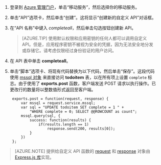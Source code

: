

1. 登录到 [Azure 管理门户](https://manage.windowsazure.cn/)，单击“移动服务”，然后选择你的移动服务。

2. 单击“API”选项卡，然后单击“创建”。这将显示“创建新的自定义 API”对话框。

3. 在“API 名称”中键入 _completeall_，然后单击勾选按钮创建新 API。

	> [AZURE.TIP] 使用默认权限和应用密钥的任何人都可以调用自定义 API。但是，应用程序密钥不被视为安全的凭据，因为无法安全地分发或存储它。请考虑仅限经过身份验证的用户访问。

4. 在 API 表中单击 **completeall**。

5. 单击“脚本”选项卡、将现有代码替换为以下代码，然后单击“保存”。这段代码使用 [mssql 对象] 来直接访问 **todoitem** 表，以在所有项上设置 `complete` 标志。由于使用了 **exports.post** 函数，客户端发送 POST 请求以执行操作。已更改行的数量将以整数值形式返回至客户端。


		exports.post = function(request, response) {
			var mssql = request.service.mssql;
			var sql = "UPDATE todoitem SET complete = 1 " + 
                "WHERE complete = 0; SELECT @@ROWCOUNT as count";
			mssql.query(sql, {
				success: function(results) {			
					if(results.length == 1)							
						response.send(200, results[0]);			
				}
			})
		};


> [AZURE.NOTE] 提供给自定义 API 函数的 [request](http://msdn.microsoft.com/zh-cn/library/windowsazure/jj554218.aspx) 和 [response](http://msdn.microsoft.com/zh-cn/library/windowsazure/dn303373.aspx) 对象由 [Express.js 库](http://go.microsoft.com/fwlink/p/?LinkId=309046)实现。

<!-- Anchors. -->

<!-- Images. -->

<!-- URLs. -->

[mssql 对象]: http://msdn.microsoft.com/zh-cn/library/windowsazure/jj554212.aspx

<!---HONumber=Mooncake_0118_2016-->
